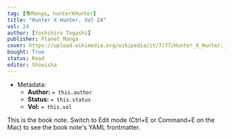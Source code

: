 ```yaml
---
tag: [📚Manga, hunterXHunter]
title: "Hunter X Hunter, Vol 24"
vol: 24
author: [Yoshihiro Togashi]
publisher: Planet Manga
cover: https://upload.wikimedia.org/wikipedia/it/7/77/Hunter_X_Hunter.jpg
bought: True
status: Read
editor: Shūeisha
---
```



- Metadata:
	- **Author:** `= this.author`
	- **Status:** `= this.status`
	- **Vol:** `= this.vol`

This is the book note. Switch to Edit mode (Ctrl+E or Command+E on the Mac) to see the book note's YAML frontmatter.
